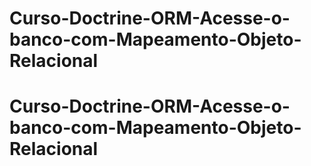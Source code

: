 # Curso-Doctrine-ORM-Acesse-o-banco-com-Mapeamento-Objeto-Relacional
# Curso-Doctrine-ORM-Acesse-o-banco-com-Mapeamento-Objeto-Relacional
